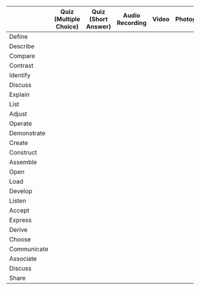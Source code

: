|             | Quiz (Multiple Choice) | Quiz (Short Answer) | Audio Recording | Video | Photograph | Blog/Journal | Asynchronous Discussion | Synchronous Discussion |   |
|-------------|:----------------------:|:-------------------:|:---------------:|:-----:|:----------:|:------------:|:-----------------------:|:----------------------:|:-:|
| Define      |                        |                     |                 |       |            |              |                         |                        |   |
| Describe    |                        |                     |                 |       |            |              |                         |                        |   |
| Compare     |                        |                     |                 |       |            |              |                         |                        |   |
| Contrast    |                        |                     |                 |       |            |              |                         |                        |   |
| Identify    |                        |                     |                 |       |            |              |                         |                        |   |
| Discuss     |                        |                     |                 |       |            |              |                         |                        |   |
| Explain     |                        |                     |                 |       |            |              |                         |                        |   |
| List        |                        |                     |                 |       |            |              |                         |                        |   |
| Adjust      |                        |                     |                 |       |            |              |                         |                        |   |
| Operate     |                        |                     |                 |       |            |              |                         |                        |   |
| Demonstrate |                        |                     |                 |       |            |              |                         |                        |   |
| Create      |                        |                     |                 |       |            |              |                         |                        |   |
| Construct   |                        |                     |                 |       |            |              |                         |                        |   |
| Assemble    |                        |                     |                 |       |            |              |                         |                        |   |
| Open        |                        |                     |                 |       |            |              |                         |                        |   |
| Load        |                        |                     |                 |       |            |              |                         |                        |   |
| Develop     |                        |                     |                 |       |            |              |                         |                        |   |
| Listen      |                        |                     |                 |       |            |              |                         |                        |   |
| Accept      |                        |                     |                 |       |            |              |                         |                        |   |
| Express     |                        |                     |                 |       |            |              |                         |                        |   |
| Derive      |                        |                     |                 |       |            |              |                         |                        |   |
| Choose      |                        |                     |                 |       |            |              |                         |                        |   |
| Communicate |                        |                     |                 |       |            |              |                         |                        |   |
| Associate   |                        |                     |                 |       |            |              |                         |                        |   |
| Discuss     |                        |                     |                 |       |            |              |                         |                        |   |
| Share       |                        |                     |                 |       |            |              |                         |                        |   |
